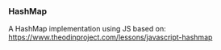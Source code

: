 ### HashMap
A HashMap implementation using JS based on: https://www.theodinproject.com/lessons/javascript-hashmap
